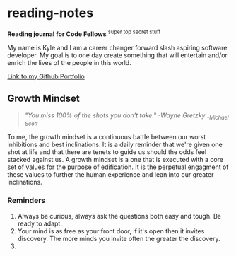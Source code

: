 # reading-notes
**Reading journal for Code Fellows** <sup> super top secret stuff </sup>

My name is Kyle and I am a career changer forward slash aspiring software developer. My goal is to one day create something that will entertain and/or enrich the lives of the people in this world.

[Link to my Github Portfolio](https://github.com/K1ng-T0ast)

## Growth Mindset

> _"You miss 100% of the shots you don't take." -Wayne Gretzky <sub> -Michael Scott </sub>_

To me, the growth mindset is a continuous battle between our worst inhibitions and best inclinations. It is a daily reminder that we're given one shot at life and that there are tenets to guide us should the odds feel stacked against us. A growth mindset is a one that is executed with a core set of values for the purpose of edification. It is the perpetual engagment of these values to further the human experience and lean into our greater inclinations.

### Reminders

1. Always be curious, always ask the questions both easy and tough. Be ready to adapt.
2. Your mind is as free as your front door, if it's open then it invites discovery. The more minds you invite often the greater the discovery. 
3. 
